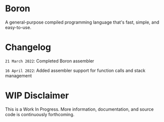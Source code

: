 Boron
=====

A general-purpose compiled programming language that's fast, simple, and easy-to-use.

Changelog
=========

`21 March 2022`: Completed Boron assembler

`16 April 2022`: Added assembler support for function calls and stack management

WIP Disclaimer
==============

This is a Work In Progress.  More information, documentation, and source code is continuously forthcoming.